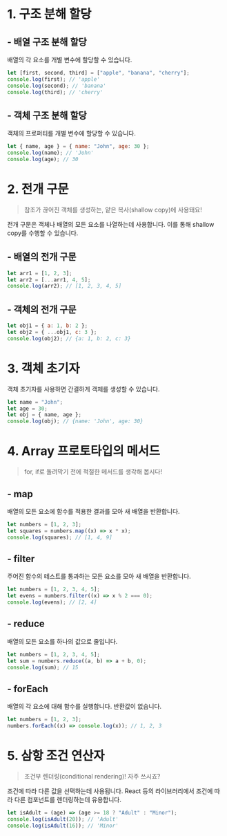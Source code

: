 # 1. 구조 분해 할당

## - 배열 구조 분해 할당

배열의 각 요소를 개별 변수에 할당할 수 있습니다.

```javascript
let [first, second, third] = ["apple", "banana", "cherry"];
console.log(first); // 'apple'
console.log(second); // 'banana'
console.log(third); // 'cherry'
```

## - 객체 구조 분해 할당

객체의 프로퍼티를 개별 변수에 할당할 수 있습니다.

```javascript
let { name, age } = { name: "John", age: 30 };
console.log(name); // 'John'
console.log(age); // 30
```

# 2. 전개 구문

> 참조가 끊어진 객체를 생성하는, 얕은 복사(shallow copy)에 사용돼요!

전개 구문은 객체나 배열의 모든 요소를 나열하는데 사용합니다. 이를 통해 shallow copy를 수행할 수 있습니다.

## - 배열의 전개 구문

```javascript
let arr1 = [1, 2, 3];
let arr2 = [...arr1, 4, 5];
console.log(arr2); // [1, 2, 3, 4, 5]
```

## - 객체의 전개 구문

```javascript
let obj1 = { a: 1, b: 2 };
let obj2 = { ...obj1, c: 3 };
console.log(obj2); // {a: 1, b: 2, c: 3}
```

# 3. 객체 초기자

객체 초기자를 사용하면 간결하게 객체를 생성할 수 있습니다.

```javascript
let name = "John";
let age = 30;
let obj = { name, age };
console.log(obj); // {name: 'John', age: 30}
```

# 4. Array 프로토타입의 메서드

> for, if로 돌려막기 전에 적절한 메서드를 생각해 봅시다!

## - map

배열의 모든 요소에 함수를 적용한 결과를 모아 새 배열을 반환합니다.

```javascript
let numbers = [1, 2, 3];
let squares = numbers.map((x) => x * x);
console.log(squares); // [1, 4, 9]
```

## - filter

주어진 함수의 테스트를 통과하는 모든 요소를 모아 새 배열을 반환합니다.

```javascript
let numbers = [1, 2, 3, 4, 5];
let evens = numbers.filter((x) => x % 2 === 0);
console.log(evens); // [2, 4]
```

## - reduce

배열의 모든 요소를 하나의 값으로 줄입니다.

```javascript
let numbers = [1, 2, 3, 4, 5];
let sum = numbers.reduce((a, b) => a + b, 0);
console.log(sum); // 15
```

## - forEach

배열의 각 요소에 대해 함수를 실행합니다. 반환값이 없습니다.

```javascript
let numbers = [1, 2, 3];
numbers.forEach((x) => console.log(x)); // 1, 2, 3
```

# 5. 삼항 조건 연산자

> 조건부 렌더링(conditional rendering)! 자주 쓰시죠?

조건에 따라 다른 값을 선택하는데 사용됩니다. React 등의 라이브러리에서 조건에 따라 다른 컴포넌트를 렌더링하는데 유용합니다.

```javascript
let isAdult = (age) => (age >= 18 ? "Adult" : "Minor");
console.log(isAdult(20)); // 'Adult'
console.log(isAdult(16)); // 'Minor'
```
